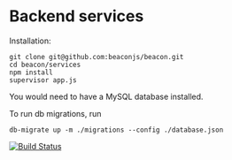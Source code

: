 Backend services
================

Installation:

    git clone git@github.com:beaconjs/beacon.git
    cd beacon/services
    npm install
    supervisor app.js

You would need to have a MySQL database installed.

To run db migrations, run 

    db-migrate up -m ./migrations --config ./database.json 


[![Build Status](https://api.travis-ci.org/beaconjs/beacon.png)](https://travis-ci.org/beaconjs/beacon)
